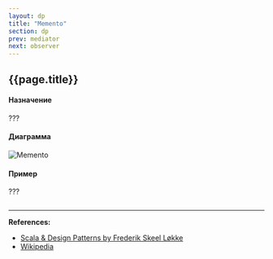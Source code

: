 ```yaml
---
layout: dp
title: "Memento"
section: dp
prev: mediator
next: observer
---
```


## {{page.title}}

#### Назначение

???

#### Диаграмма

![Memento](https://commons.wikimedia.org/wiki/File:Memento_design_pattern.png?uselang=ru)

#### Пример

???

```scala mdoc

```


---

**References:**
- [Scala & Design Patterns by Frederik Skeel Løkke](https://www.scala-lang.org/old/sites/default/files/FrederikThesis.pdf)
- [Wikipedia](https://ru.wikipedia.org/wiki/%D0%A5%D1%80%D0%B0%D0%BD%D0%B8%D1%82%D0%B5%D0%BB%D1%8C_(%D1%88%D0%B0%D0%B1%D0%BB%D0%BE%D0%BD_%D0%BF%D1%80%D0%BE%D0%B5%D0%BA%D1%82%D0%B8%D1%80%D0%BE%D0%B2%D0%B0%D0%BD%D0%B8%D1%8F))
